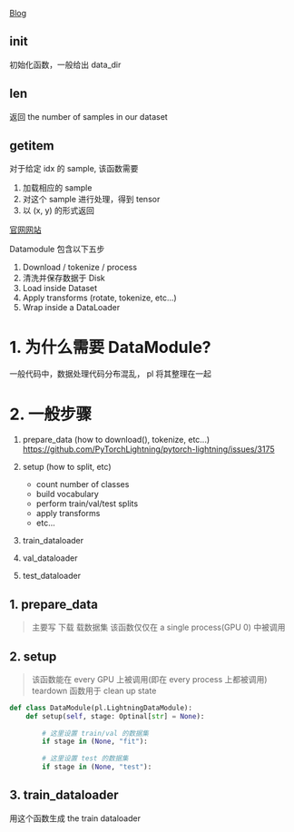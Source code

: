 [Blog](https://stanford.edu/~shervine/blog/pytorch-how-to-generate-data-parallel)


## __init__

初始化函数，一般给出 data_dir

## __len__
返回 the number of samples in our dataset

## __getitem__

对于给定 idx 的 sample, 该函数需要

1. 加载相应的 sample
2. 对这个 sample 进行处理，得到 tensor
3. 以 (x, y) 的形式返回


[官网网站](https://pytorch-lightning.readthedocs.io/en/stable/extensions/datamodules.html?highlight=lightningDataModule)

Datamodule 包含以下五步
1. Download / tokenize / process
2. 清洗并保存数据于 Disk
3. Load inside Dataset
4. Apply transforms (rotate, tokenize, etc...)
5. Wrap inside a DataLoader



# 1. 为什么需要 DataModule?
一般代码中，数据处理代码分布混乱， pl 将其整理在一起

# 2. 一般步骤
1. prepare_data
    (how to download(), tokenize, etc...)
https://github.com/PyTorchLightning/pytorch-lightning/issues/3175
2. setup 
    (how to split, etc)
    * count number of classes
    * build vocabulary
    * perform train/val/test splits
    * apply transforms
    * etc...


3. train_dataloader

4. val_dataloader

5. test_dataloader


## 1. prepare_data
> 主要写 下载 载数据集
> 该函数仅仅在 a single process(GPU 0) 中被调用

## 2. setup
> 该函数能在 every GPU 上被调用(即在 every process 上都被调用)
> teardown 函数用于 clean up state


```python
def class DataModule(pl.LightningDataModule):
    def setup(self, stage: Optinal[str] = None):
        
        # 这里设置 train/val 的数据集
        if stage in (None, "fit"):
        
        # 这里设置 test 的数据集
        if stage in (None, "test"):
```


## 3. train_dataloader
用这个函数生成 the train dataloader